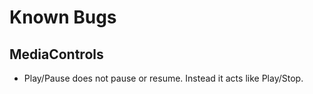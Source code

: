 Known Bugs
==========
MediaControls
-------------
* Play/Pause does not pause or resume. Instead it acts like Play/Stop.
